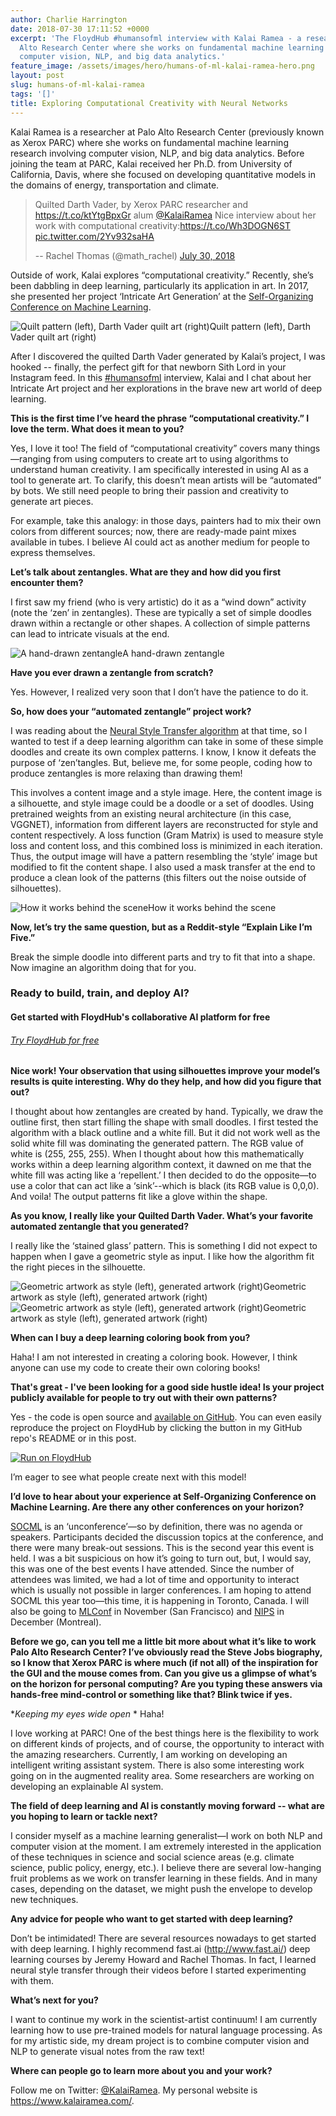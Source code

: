 ```yaml
---
author: Charlie Harrington
date: 2018-07-30 17:11:52 +0000
excerpt: 'The FloydHub #humansofml interview with Kalai Ramea - a researcher at Palo
  Alto Research Center where she works on fundamental machine learning research involving
  computer vision, NLP, and big data analytics.'
feature_image: /assets/images/hero/humans-of-ml-kalai-ramea-hero.png
layout: post
slug: humans-of-ml-kalai-ramea
tags: '[]'
title: Exploring Computational Creativity with Neural Networks
---
```


Kalai Ramea is a researcher at Palo Alto Research Center (previously known as Xerox PARC) where she works on fundamental machine learning research involving computer vision, NLP, and big data analytics. Before joining the team at PARC, Kalai received her Ph.D. from University of California, Davis, where she focused on developing quantitative models in the domains of energy, transportation and climate.

> Quilted Darth Vader, by Xerox PARC researcher and <https://t.co/ktYtgBpxGr> alum [@KalaiRamea](https://twitter.com/KalaiRamea?ref_src=twsrc%5Etfw) Nice interview about her work with computational creativity:<https://t.co/Wh3DOGN6ST> [pic.twitter.com/2Yv932saHA](https://t.co/2Yv932saHA)
> 
> -- Rachel Thomas (@math_rachel) [July 30, 2018](https://twitter.com/math_rachel/status/1024070459212541952?ref_src=twsrc%5Etfw)

Outside of work, Kalai explores “computational creativity.” Recently, she’s been dabbling in deep learning, particularly its application in art. In 2017, she presented her project ‘Intricate Art Generation’ at the [Self-Organizing Conference on Machine Learning](https://sites.google.com/view/socml/home?authuser=0).

![Quilt pattern \(left\), Darth Vader quilt art \(right\)](/assets/images/content/images/2019/08/quilted_dv.jpg)Quilt pattern (left), Darth Vader quilt art (right)

After I discovered the quilted Darth Vader generated by Kalai’s project, I was hooked -- finally, the perfect gift for that newborn Sith Lord in your Instagram feed. In this [#humansofml](humansofml.com) interview, Kalai and I chat about her Intricate Art project and her explorations in the brave new art world of deep learning.

**This is the first time I’ve heard the phrase “computational creativity.” I love the term. What does it mean to you?**

Yes, I love it too! The field of “computational creativity” covers many things—ranging from using computers to create art to using algorithms to understand human creativity. I am specifically interested in using AI as a tool to generate art. To clarify, this doesn’t mean artists will be “automated” by bots. We still need people to bring their passion and creativity to generate art pieces.

For example, take this analogy: in those days, painters had to mix their own colors from different sources; now, there are ready-made paint mixes available in tubes. I believe AI could act as another medium for people to express themselves.  
  
**Let’s talk about zentangles. What are they and how did you first encounter them?**

I first saw my friend (who is very artistic) do it as a “wind down” activity (note the ‘zen’ in zentangles). These are typically a set of simple doodles drawn within a rectangle or other shapes. A collection of simple patterns can lead to intricate visuals at the end.

![A hand-drawn zentangle](/assets/images/content/images/2019/08/zentagle.png)A hand-drawn zentangle

**Have you ever drawn a zentangle from scratch?**

Yes. However, I realized very soon that I don’t have the patience to do it.

**So, how does your “automated zentangle” project work?**

I was reading about the [Neural Style Transfer algorithm](https://arxiv.org/pdf/1508.06576.pdf) at that time, so I wanted to test if a deep learning algorithm can take in some of these simple doodles and create its own complex patterns. I know, I know it defeats the purpose of ‘zen’tangles. But, believe me, for some people, coding how to produce zentangles is more relaxing than drawing them!

This involves a content image and a style image. Here, the content image is a silhouette, and style image could be a doodle or a set of doodles. Using pretrained weights from an existing neural architecture (in this case, VGGNET), information from different layers are reconstructed for style and content respectively. A loss function (Gram Matrix) is used to measure style loss and content loss, and this combined loss is minimized in each iteration. Thus, the output image will have a pattern resembling the ‘style’ image but modified to fit the content shape. I also used a mask transfer at the end to produce a clean look of the patterns (this filters out the noise outside of silhouettes).

![How it works behind the scene](/assets/images/content/images/2019/08/howitworks.png)How it works behind the scene

  
**Now, let’s try the same question, but as a Reddit-style “Explain Like I’m Five.”**

Break the simple doodle into different parts and try to fit that into a shape. Now imagine an algorithm doing that for you.

### Ready to build, train, and deploy AI?

#### Get started with FloydHub's collaborative AI platform for free

###### [Try FloydHub for free ](https://www.floydhub.com/?utm_source=blog&utm_medium=banner&utm_campaign=try_floydhub_for_free)

**Nice work! Your observation that using silhouettes improve your model’s results is quite interesting. Why do they help, and how did you figure that out?**

I thought about how zentangles are created by hand. Typically, we draw the outline first, then start filling the shape with small doodles. I first tested the algorithm with a black outline and a white fill. But it did not work well as the solid white fill was dominating the generated pattern. The RGB value of white is (255, 255, 255). When I thought about how this mathematically works within a deep learning algorithm context, it dawned on me that the white fill was acting like a ‘repellent.’ I then decided to do the opposite—to use a color that can act like a ‘sink’--which is black (its RGB value is 0,0,0). And voila! The output patterns fit like a glove within the shape.  
  
**As you know, I really like your Quilted Darth Vader. What’s your favorite automated zentangle that you generated?**

I really like the ‘stained glass’ pattern. This is something I did not expect to happen when I gave a geometric style as input. I like how the algorithm fit the right pieces in the silhouette.

![Geometric artwork as style \(left\), generated artwork \(right\)](/assets/images/content/images/2019/08/stained-glass.jpeg)Geometric artwork as style (left), generated artwork (right)![Geometric artwork as style \(left\), generated artwork \(right\)](/assets/images/content/images/2019/08/glass2.jpeg)Geometric artwork as style (left), generated artwork (right)

**When can I buy a deep learning coloring book from you?**

Haha! I am not interested in creating a coloring book. However, I think anyone can use my code to create their own coloring books!

**That's great - I've been looking for a good side hustle idea! Is your project publicly available for people to try out with their own patterns?**

Yes - the code is open source and [available on GitHub](https://github.com/PARC/intricate-art-neural-transfer). You can even easily reproduce the project on FloydHub by clicking the button in my GitHub repo's README or in this post.

[![Run on FloydHub](https://static.floydhub.com/button/button.svg)](https://floydhub.com/run?template=https://github.com/PARC/intricate-art-neural-transfer)

I’m eager to see what people create next with this model!

**I’d love to hear about your experience at Self-Organizing Conference on Machine Learning. Are there any other conferences on your horizon?**

[SOCML](https://sites.google.com/view/socml/home) is an ‘unconference’—so by definition, there was no agenda or speakers. Participants decided the discussion topics at the conference, and there were many break-out sessions. This is the second year this event is held. I was a bit suspicious on how it’s going to turn out, but, I would say, this was one of the best events I have attended. Since the number of attendees was limited, we had a lot of time and opportunity to interact which is usually not possible in larger conferences. I am hoping to attend SOCML this year too—this time, it is happening in Toronto, Canada. I will also be going to [MLConf](https://mlconf.com/events/mlconf-sf-2018/) in November (San Francisco) and [NIPS](https://nips.cc/) in December (Montreal).   
  
**Before we go, can you tell me a little bit more about what it’s like to work Palo Alto Research Center? I’ve obviously read the Steve Jobs biography, so I know that Xerox PARC is where much (if not all) of the inspiration for the GUI and the mouse comes from. Can you give us a glimpse of what’s on the horizon for personal computing? Are you typing these answers via hands-free mind-control or something like that? Blink twice if yes.**

*_Keeping my eyes wide open_ * Haha!

I love working at PARC! One of the best things here is the flexibility to work on different kinds of projects, and of course, the opportunity to interact with the amazing researchers. Currently, I am working on developing an intelligent writing assistant system. There is also some interesting work going on in the augmented reality area. Some researchers are working on developing an explainable AI system.

**The field of deep learning and AI is constantly moving forward -- what are you hoping to learn or tackle next?**

I consider myself as a machine learning generalist—I work on both NLP and computer vision at the moment. I am extremely interested in the application of these techniques in science and social science areas (e.g. climate science, public policy, energy, etc.). I believe there are several low-hanging fruit problems as we work on transfer learning in these fields. And in many cases, depending on the dataset, we might push the envelope to develop new techniques.

**Any advice for people who want to get started with deep learning?**

Don’t be intimidated! There are several resources nowadays to get started with deep learning. I highly recommend fast.ai (http://www.fast.ai/) deep learning courses by Jeremy Howard and Rachel Thomas. In fact, I learned neural style transfer through their videos before I started experimenting with them. 

**What’s next for you?**

I want to continue my work in the scientist-artist continuum! I am currently learning how to use pre-trained models for natural language processing. As for my artistic side, my dream project is to combine computer vision and NLP to generate visual notes from the raw text! 

**Where can people go to learn more about you and your work?**

Follow me on Twitter: [@KalaiRamea](https://twitter.com/KalaiRamea). My personal website is <https://www.kalairamea.com/>.